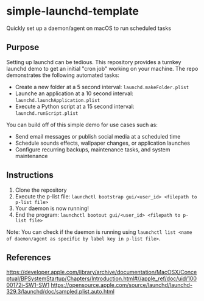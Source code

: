 # simple-launchd-template
Quickly set up a daemon/agent on macOS to run scheduled tasks

## Purpose
Setting up launchd can be tedious. This repository provides a turnkey launchd demo to get an initial "cron job" working on your machine. The repo demonstrates the following automated tasks:
- Create a new folder at a 5 second interval: `launchd.makeFolder.plist`
- Launche an application at a 10 second interval: `launchd.launchApplication.plist`
- Execute a Python script at a 15 second interval: `launchd.runScript.plist`

You can build off of this simple demo for use cases such as:
- Send email messages or publish social media at a scheduled time
- Schedule sounds effects, wallpaper changes, or application launches
- Configure recurring backups, maintenance tasks, and system maintenance

## Instructions
1. Clone the repository
2. Execute the p-list file: `launchctl bootstrap gui/<user_id> <filepath to p-list file>`
3. Your daemon is now running!
4. End the program: `launchctl bootout gui/<user_id> <filepath to p-list file>`

Note: You can check if the daemon is running using `launchctl list <name of daemon/agent as specific by label key in p-list file>`.

## References
https://developer.apple.com/library/archive/documentation/MacOSX/Conceptual/BPSystemStartup/Chapters/Introduction.html#//apple_ref/doc/uid/10000172i-SW1-SW1
https://opensource.apple.com/source/launchd/launchd-329.3/launchd/doc/sampled.plist.auto.html
